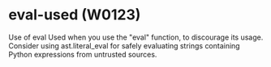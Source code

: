 # eval-used (W0123)

Use of eval Used when you use the "eval" function, to discourage its
usage. Consider using ast.literal_eval for safely evaluating strings
containing Python expressions from untrusted sources.
